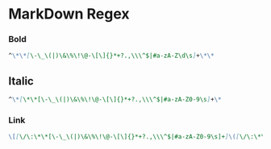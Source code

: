 # MarkDown Regex 

### Bold 
```MarkDown
^\*\*[\-\_\(|)\&\%\!\@-\[\]{}*+?.,\\\^$|#a-zA-Z\d\s]+\*\*
```

## Italic
```MarkDown
^\*[\*\*[\-\_\(|)\&\%\!\@-\[\]{}*+?.,\\\^$|#a-zA-Z0-9\s]+\*
```

### Link
```Markdown
\[[\/\:\*\*[\-\_\(|)\&\%\!\@-\[\]{}*+?.,\\\^$|#a-zA-Z0-9\s]+]\([\/\:\*\*[\-\_\(|)\&\%\!\@-\[\]{}*+?.,\\\^$|#a-zA-Z0-9]+\)
```
